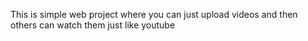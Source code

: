 This is simple web project where you can just upload videos and then others can watch them just like youtube
